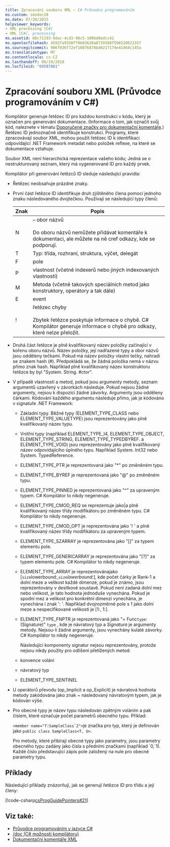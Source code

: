 ```yaml
---
title: Zpracování souboru XML – C# Průvodce programováním
ms.custom: seodec18
ms.date: 07/20/2015
helpviewer_keywords:
- XML processing [C#]
- XML [C#], processing
ms.assetid: 60c71193-9dac-4cd3-98c5-100bd0edcc42
ms.openlocfilehash: 4592fa9350ff9b03620a0739388f59652062235f
ms.sourcegitcommit: 986f836f72ef10876878bd6217174e41464c145a
ms.translationtype: MT
ms.contentlocale: cs-CZ
ms.lasthandoff: 08/19/2019
ms.locfileid: "69587861"
---
```

# <a name="processing-the-xml-file-c-programming-guide"></a>Zpracování souboru XML (Průvodce programováním v C#)

Kompilátor generuje řetězec ID pro každou konstrukci v kódu, který je označen pro generování dokumentace. (Informace o tom, jak označit svůj kód, naleznete v tématu [Doporučené značky pro dokumentační komentáře](./recommended-tags-for-documentation-comments.md).) Řetězec ID jednoznačně identifikuje konstrukci. Programy, které zpracovávají soubor XML, mohou použít řetězec ID k identifikaci odpovídající .NET Framework metadat nebo položek reflexe, na které se dokumentace vztahuje.

 Soubor XML není hierarchická reprezentace vašeho kódu; Jedná se o nestrukturovaný seznam, který má vygenerované ID pro každý prvek.

 Kompilátor při generování řetězců ID sleduje následující pravidla:

- Řetězec neobsahuje prázdné znaky.

- První část řetězce ID identifikuje druh zjištěného člena pomocí jednoho znaku následovaného dvojtečkou. Používají se následující typy členů:

    |Znak|Popis|
    |---------------|-----------------|
    |N|– obor názvů<br /><br /> Do oboru názvů nemůžete přidávat komentáře k dokumentaci, ale můžete na ně cref odkazy, kde se podporují.|
    |T|Typ: třída, rozhraní, struktura, výčet, delegát|
    |F|pole|
    |P|vlastnost (včetně indexerů nebo jiných indexovaných vlastností)|
    |M|Metoda (včetně takových speciálních metod jako konstruktory, operátory a tak dále)|
    |E|event|
    |!|řetězec chyby<br /><br /> Zbytek řetězce poskytuje informace o chybě. C# Kompilátor generuje informace o chybě pro odkazy, které nelze přeložit.|

- Druhá část řetězce je plně kvalifikovaný název položky začínající v kořenu oboru názvů. Název položky, její nadřazené typy a obor názvů jsou odděleny tečkami. Pokud má název položky vlastní tečky, nahradí se znakem hash (#). Předpokládá se, že žádná položka nemá v názvu přímo znak hash. Například plně kvalifikovaný název konstruktoru řetězce by byl "System. String. #ctor".

- V případě vlastností a metod, pokud jsou argumenty metody, seznam argumentů uzavřený v závorkách následuje. Pokud nejsou žádné argumenty, nejsou k dispozici žádné závorky. Argumenty jsou odděleny čárkami. Kódování každého argumentu následuje přímo, jak je kódováno v signatuře .NET Framework:

  - Základní typy. Běžné typy (ELEMENT_TYPE_CLASS nebo ELEMENT_TYPE_VALUETYPE) jsou reprezentovány jako plně kvalifikovaný název typu.

  - Vnitřní typy (například ELEMENT_TYPE_I4, ELEMENT_TYPE_OBJECT, ELEMENT_TYPE_STRING, ELEMENT_TYPE_TYPEDBYREF. a ELEMENT_TYPE_VOID) jsou reprezentovány jako plně kvalifikovaný název odpovídajícího úplného typu. Například System. Int32 nebo System. TypedReference.

  - ELEMENT_TYPE_PTR je reprezentovaná jako "\*" po změněném typu.

  - ELEMENT_TYPE_BYREF je reprezentovaná jako "\@" po změněném typu.

  - ELEMENT_TYPE_PINNED je reprezentovaná jako "^" za upraveným typem. C# Kompilátor to nikdy negeneruje.

  - ELEMENT_TYPE_CMOD_REQ se reprezentuje jako&#124;a plně kvalifikovaný název třídy modifikátoru po změněném typu. C# Kompilátor to nikdy negeneruje.

  - ELEMENT_TYPE_CMOD_OPT je reprezentována jako '! ' a plně kvalifikovaný název třídy modifikátoru za upraveným typem.

  - ELEMENT_TYPE_SZARRAY je reprezentována jako "[]" za typem elementu pole.

  - ELEMENT_TYPE_GENERICARRAY je reprezentována jako "[?]" za typem elementu pole. C# Kompilátor to nikdy negeneruje.

  - ELEMENT_TYPE_ARRAY je reprezentovánajako [`size`lowerbound:,`size`*lowerbound*:], kde počet čárky je Rank-1 a dolní meze a velikost každé dimenze, pokud je známo, jsou reprezentovány v desítkové soustavě. Pokud není zadaná dolní mez nebo velikost, je tato hodnota jednoduše vynechána. Pokud je spodní mez a velikost pro konkrétní dimenzi vynechána, je vynechána i znak ': '. Například dvojrozměrné pole s 1 jako dolní meze a nespecifikované velikosti je [1:, 1:].

  - ELEMENT_TYPE_FNPTR je reprezentovaná jako "= Func`type`:(Signature)" `type` , kde je návratový typ a *Signatura* je argumenty metody. Nejsou-li žádné argumenty, jsou vynechány kulaté závorky. C# Kompilátor to nikdy negeneruje.

    Následující komponenty signatur nejsou reprezentovány, protože nejsou nikdy použity pro odlišení přetížených metod:

  - konvence volání

  - návratový typ

  - ELEMENT_TYPE_SENTINEL

- U operátorů převodu (op_Implicit a op_Explicit) je návratová hodnota metody zakódována jako znak ~ následovaný návratovým typem, jak je kódován výše.

- Pro obecné typy je název typu následován zpětným voláním a pak číslem, které označuje počet parametrů obecného typu. Příklad:

     ``<member name="T:SampleClass`2">``je značka pro typ, který je definován jako `public class SampleClass<T, U>`.

     Pro metody, které přibírají obecné typy jako parametry, jsou parametry obecného typu zadány jako čísla s předními značkami (například \`0,\`1). Každé číslo představující zápis pole založený na nule pro obecné parametry typu.

## <a name="examples"></a>Příklady

Následující příklady znázorňují, jak se generují řetězce ID pro třídu a její členy:

[!code-csharp[csProgGuidePointers#21](~/samples/snippets/csharp/VS_Snippets_VBCSharp/csProgGuidePointers/CS/Pointers.cs#21)]

## <a name="see-also"></a>Viz také:

- [Průvodce programováním v jazyce C#](../index.md)
- [/doc (C# možnosti kompilátoru)](../../language-reference/compiler-options/doc-compiler-option.md)
- [Dokumentační komentáře XML](./index.md)
